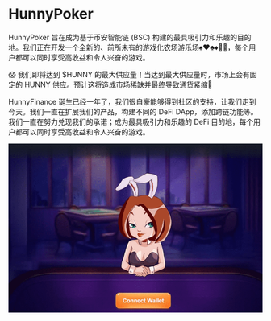 # HunnyPoker

HunnyPoker 旨在成为基于币安智能链 (BSC) 构建的最具吸引力和乐趣的目的地。我们正在开发一个全新的、前所未有的游戏化农场游乐场♠️♥️♣️♦️🎰🎲，每个用户都可以同时享受高收益和令人兴奋的游戏。

😱 我们即将达到 $HUNNY 的最大供应量！当达到最大供应量时，市场上会有固定的 HUNNY 供应。预计这将造成市场稀缺并最终导致通货紧缩🚀

HunnyFinance 诞生已经一年了，我们很自豪能够得到社区的支持，让我们走到今天。我们一直在扩展我们的产品，构建不同的 DeFi DApp，添加跨链功能等。我们一直在努力兑现我们的承诺；成为最具吸引力和乐趣的 DeFi 目的地，每个用户都可以同时享受高收益和令人兴奋的游戏。

![hunnypoker-dapp-gambling-bsc-image1_79e43844dbe4eda1f38e5563c951e7c5](hunnypoker-dapp-gambling-bsc-image1_79e43844dbe4eda1f38e5563c951e7c5.png)

